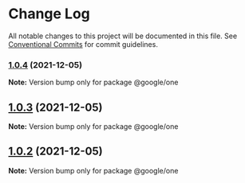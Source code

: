 # Change Log

All notable changes to this project will be documented in this file.
See [Conventional Commits](https://conventionalcommits.org) for commit guidelines.

### [1.0.4](https://github.com/Rajeshr34/temp_mono/compare/@google/one@1.0.3...@google/one@1.0.4) (2021-12-05)

**Note:** Version bump only for package @google/one

## [1.0.3](https://github.com/Rajeshr34/temp_mono/compare/@google/one@1.0.2...@google/one@1.0.3) (2021-12-05)

**Note:** Version bump only for package @google/one

## [1.0.2](https://github.com/Rajeshr34/temp_mono/compare/@google/one@1.0.1...@google/one@1.0.2) (2021-12-05)

**Note:** Version bump only for package @google/one
